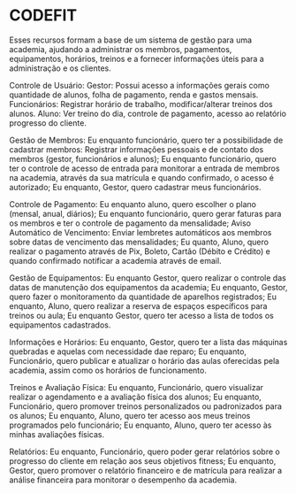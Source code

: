 # CODEFIT

Esses recursos formam a base de um sistema de gestão para uma academia, ajudando a administrar os membros, pagamentos, equipamentos, horários, treinos e a fornecer informações úteis para a administração e os clientes.

Controle de Usuário:
Gestor: Possui acesso a informações gerais como quantidade de alunos, folha de pagamento, renda e gastos mensais.
Funcionários: Registrar horário de trabalho, modificar/alterar treinos dos alunos.
Aluno: Ver treino do dia, controle de pagamento, acesso ao relatório progresso do cliente.

Gestão de Membros:
Eu enquanto funcionário, quero ter a possibilidade de cadastrar membros: Registrar informações pessoais e de contato dos membros (gestor, funcionários e alunos);
Eu enquanto funcionário, quero ter o controle de acesso de entrada para monitorar a entrada de membros na academia, através da sua matrícula e quando confirmado, o acesso é autorizado;
Eu enquanto, Gestor, quero cadastrar meus funcionários.

Controle de Pagamento:
Eu enquanto aluno, quero escolher o plano (mensal, anual, diários);
Eu enquanto funcionário, quero gerar faturas para os membros e ter o controle de pagamento da mensalidade;
Aviso Automático de Vencimento: Enviar lembretes automáticos aos membros sobre datas de vencimento das mensalidades;
Eu quanto, Aluno, quero realizar o pagamento através de Pix, Boleto, Cartão (Débito e Crédito) e quando confirmado notificar a academia através de email.


Gestão de Equipamentos:
Eu enquanto Gestor, quero realizar o controle das datas de manutenção dos equipamentos da academia;
Eu enquanto, Gestor, quero fazer o monitoramento da quantidade de aparelhos registrados;
Eu enquanto, Aluno, quero realizar a reserva de espaços específicos para treinos ou aula;
Eu enquanto Gestor, quero ter acesso a lista de todos os equipamentos cadastrados.

Informações e Horários:
Eu enquanto, Gestor, quero ter a lista das máquinas quebradas e aquelas com necessidade dae reparo;
Eu enquanto, Funcionário, quero publicar e atualizar o horário das aulas oferecidas pela academia, assim como os horários de funcionamento.

Treinos e Avaliação Física:
Eu enquanto, Funcionário, quero visualizar realizar o agendamento e a avaliação física dos alunos;
Eu enquanto, Funcionário, quero promover treinos personalizados ou padronizados para os alunos;
Eu enquanto, Aluno, quero ter acesso aos meus treinos programados pelo funcionário;
Eu enquanto, Aluno, quero ter acesso às minhas avaliações físicas.

Relatórios:
Eu enquanto, Funcionário, quero poder gerar relatórios sobre o progresso do cliente em relação aos seus objetivos fitness;
Eu enquanto, Gestor, quero promover o relatório financeiro e de matrícula para realizar a análise financeira para monitorar o desempenho da academia.




